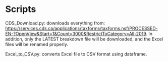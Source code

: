 # Scripts
CDS_Download.py:
downloads everything from:
https://services.cds.ca/applications/taxforms/taxforms.nsf/PROCESSED-EN-?OpenView&Start=1&Count=3000&RestrictToCategory=All-2019. In addition, only the LATEST breakdown file will be downloaded, and the Excel files will be renamed properly.

Excel_to_CSV.py:
converts Excel file to CSV format using dataframe.
